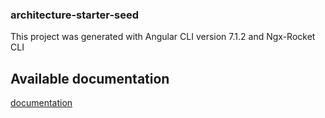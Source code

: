 ### architecture-starter-seed

This project was generated with Angular CLI version 7.1.2 and Ngx-Rocket CLI

## Available documentation

[documentation](docs/readme.md)


